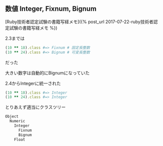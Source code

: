## 数値 Integer, Fixnum, Bignum

[Ruby技術者認定試験の書籍写経メモ]({% post_url 2017-07-22-ruby技術者認定試験の書籍写経メモ %})

2.3までは

```ruby
(10 ** 18).class #=> Fixnum # 固定長整数
(10 ** 24).class #=> Bignum # 可変長整数
```

だった

大きい数字は自動的にBignumになっていた

2.4からIntegerに統一された

```ruby
(10 ** 18).class #=> Integer
(10 ** 24).class #=> Integer
```

とりあえず適当にクラスツリー
```txt
Object
  Numeric
    Integer
      Fixnum
      Bignum
    Float
```
